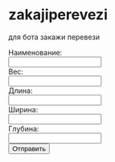 # zakajiperevezi
для бота закажи перевези
<!DOCTYPE html>
<html lang="ru">
<head>
    <meta charset="UTF-8">
    <title>Форма</title>
</head>
<body>
    <form action="" method="post">
        <label for="name">Наименование:</label><br>
        <input type="text" id="name" name="name"><br>
        <label for="weight">Вес:</label><br>
        <input type="number" id="weight" name="weight"><br>
        <label for="length">Длина:</label><br>
        <input type="number" id="length" name="length"><br>
        <label for="width">Ширина:</label><br>
        <input type="number" id="width" name="width"><br>
        <label for="depth">Глубина:</label><br>
        <input type="number" id="depth" name="depth"><br>
        <button type="submit">Отправить</button>
    </form>
</body>
</html>
